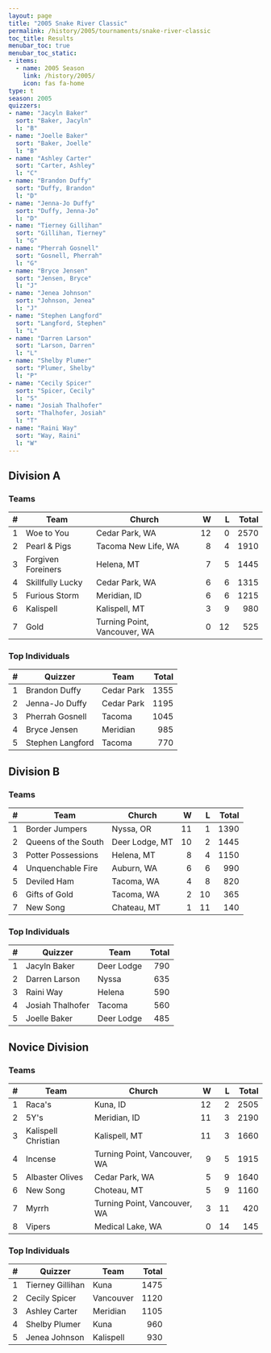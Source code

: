 ```yaml
---
layout: page
title: "2005 Snake River Classic"
permalink: /history/2005/tournaments/snake-river-classic
toc_title: Results
menubar_toc: true
menubar_toc_static:
- items:
  - name: 2005 Season
    link: /history/2005/
    icon: fas fa-home
type: t
season: 2005
quizzers:
- name: "Jacyln Baker"
  sort: "Baker, Jacyln"
  l: "B"
- name: "Joelle Baker"
  sort: "Baker, Joelle"
  l: "B"
- name: "Ashley Carter"
  sort: "Carter, Ashley"
  l: "C"
- name: "Brandon Duffy"
  sort: "Duffy, Brandon"
  l: "D"
- name: "Jenna-Jo Duffy"
  sort: "Duffy, Jenna-Jo"
  l: "D"
- name: "Tierney Gillihan"
  sort: "Gillihan, Tierney"
  l: "G"
- name: "Pherrah Gosnell"
  sort: "Gosnell, Pherrah"
  l: "G"
- name: "Bryce Jensen"
  sort: "Jensen, Bryce"
  l: "J"
- name: "Jenea Johnson"
  sort: "Johnson, Jenea"
  l: "J"
- name: "Stephen Langford"
  sort: "Langford, Stephen"
  l: "L"
- name: "Darren Larson"
  sort: "Larson, Darren"
  l: "L"
- name: "Shelby Plumer"
  sort: "Plumer, Shelby"
  l: "P"
- name: "Cecily Spicer"
  sort: "Spicer, Cecily"
  l: "S"
- name: "Josiah Thalhofer"
  sort: "Thalhofer, Josiah"
  l: "T"
- name: "Raini Way"
  sort: "Way, Raini"
  l: "W"
---
```


## Division A

### Teams

|    # | Team               | Church                       |    W |    L | Total |
| ---: | ------------------ | ---------------------------- | ---: | ---: | ----: |
|    1 | Woe to You         | Cedar Park, WA               |   12 |    0 |  2570 |
|    2 | Pearl & Pigs       | Tacoma New Life, WA          |    8 |    4 |  1910 |
|    3 | Forgiven Foreiners | Helena, MT                   |    7 |    5 |  1445 |
|    4 | Skillfully Lucky   | Cedar Park, WA               |    6 |    6 |  1315 |
|    5 | Furious Storm      | Meridian, ID                 |    6 |    6 |  1215 |
|    6 | Kalispell          | Kalispell, MT                |    3 |    9 |   980 |
|    7 | Gold               | Turning Point, Vancouver, WA |    0 |   12 |   525 |

### Top Individuals

|    # | Quizzer          | Team       | Total |
| ---: | ---------------- | ---------- | ----: |
|    1 | Brandon Duffy    | Cedar Park |  1355 |
|    2 | Jenna-Jo Duffy   | Cedar Park |  1195 |
|    3 | Pherrah Gosnell  | Tacoma     |  1045 |
|    4 | Bryce Jensen     | Meridian   |   985 |
|    5 | Stephen Langford | Tacoma     |   770 |

## Division B

### Teams

|    # | Team                | Church         |    W |    L | Total |
| ---: | ------------------- | -------------- | ---: | ---: | ----: |
|    1 | Border Jumpers      | Nyssa, OR      |   11 |    1 |  1390 |
|    2 | Queens of the South | Deer Lodge, MT |   10 |    2 |  1445 |
|    3 | Potter Possessions  | Helena, MT     |    8 |    4 |  1150 |
|    4 | Unquenchable Fire   | Auburn, WA     |    6 |    6 |   990 |
|    5 | Deviled Ham         | Tacoma, WA     |    4 |    8 |   820 |
|    6 | Gifts of Gold       | Tacoma, WA     |    2 |   10 |   365 |
|    7 | New Song            | Chateau, MT    |    1 |   11 |   140 |

### Top Individuals

|    # | Quizzer          | Team       | Total |
| ---: | ---------------- | ---------- | ----: |
|    1 | Jacyln Baker     | Deer Lodge |   790 |
|    2 | Darren Larson    | Nyssa      |   635 |
|    3 | Raini Way        | Helena     |   590 |
|    4 | Josiah Thalhofer | Tacoma     |   560 |
|    5 | Joelle Baker     | Deer Lodge |   485 |

## Novice Division

### Teams

|    # | Team                | Church                       |    W |    L | Total |
| ---: | ------------------- | ---------------------------- | ---: | ---: | ----: |
|    1 | Raca's              | Kuna, ID                     |   12 |    2 |  2505 |
|    2 | 5Y's                | Meridian, ID                 |   11 |    3 |  2190 |
|    3 | Kalispell Christian | Kalispell, MT                |   11 |    3 |  1660 |
|    4 | Incense             | Turning Point, Vancouver, WA |    9 |    5 |  1915 |
|    5 | Albaster Olives     | Cedar Park, WA               |    5 |    9 |  1640 |
|    6 | New Song            | Choteau, MT                  |    5 |    9 |  1160 |
|    7 | Myrrh               | Turning Point, Vancouver, WA |    3 |   11 |   420 |
|    8 | Vipers              | Medical Lake, WA             |    0 |   14 |   145 |

### Top Individuals

|    # | Quizzer          | Team      | Total |
| ---: | ---------------- | --------- | ----: |
|    1 | Tierney Gillihan | Kuna      |  1475 |
|    2 | Cecily Spicer    | Vancouver |  1120 |
|    3 | Ashley Carter    | Meridian  |  1105 |
|    4 | Shelby Plumer    | Kuna      |   960 |
|    5 | Jenea Johnson    | Kalispell |   930 |
